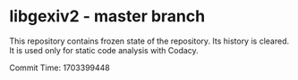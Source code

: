# libgexiv2 - master branch

This repository contains frozen state of the repository.
Its history is cleared. It is used only for static code
analysis with Codacy.

Commit Time: 1703399448
